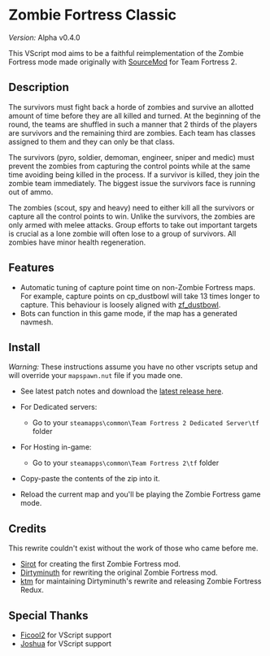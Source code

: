 # Zombie Fortress Classic
*Version:* Alpha v0.4.0

This VScript mod aims to be a faithful reimplementation of the Zombie Fortress mode made originally with [SourceMod](https://forums.alliedmods.net/showthread.php?t=77762) for Team Fortress 2.

## Description

The survivors must fight back a horde of zombies and survive an allotted amount of time before they are all killed and turned. At the beginning of the round, the teams are shuffled in such a manner that 2 thirds of the players are survivors and the remaining third are zombies. Each team has classes assigned to them and they can only be that class.

The survivors (pyro, soldier, demoman, engineer, sniper and medic) must prevent the zombies from capturing the control points while at the same time avoiding being killed in the process. If a survivor is killed, they join the zombie team immediately. The biggest issue the survivors face is running out of ammo.

The zombies (scout, spy and heavy) need to either kill all the survivors or capture all the control points to win. Unlike the survivors, the zombies are only armed with melee attacks. Group efforts to take out important targets is crucial as a lone zombie will often lose to a group of survivors. All zombies have minor health regeneration.

## Features

- Automatic tuning of capture point time on non-Zombie Fortress maps. For example, capture points on cp_dustbowl will take 13 times longer to capture. This behaviour is loosely aligned with [zf_dustbowl](https://steamcommunity.com/sharedfiles/filedetails/?id=2926638864).
- Bots can function in this game mode, if the map has a generated navmesh.

## Install

*Warning:* These instructions assume you have no other vscripts setup and will override your `mapspawn.nut` file if you made one.

- See latest patch notes and download the [latest release here](https://github.com/silbinarywolf/sw-zombie-fortress/releases).

- For Dedicated servers:
    - Go to your `steamapps\common\Team Fortress 2 Dedicated Server\tf` folder

- For Hosting in-game:
    - Go to your `steamapps\common\Team Fortress 2\tf` folder

- Copy-paste the contents of the zip into it.

- Reload the current map and you'll be playing the Zombie Fortress game mode.

## Credits

This rewrite couldn't exist without the work of those who came before me.

* [Sirot](https://forums.alliedmods.net/showthread.php?t=77762) for creating the first Zombie Fortress mod.
* [Dirtyminuth](https://forums.alliedmods.net/showthread.php?t=131282) for rewriting the original Zombie Fortress mod.
* [ktm](https://forums.alliedmods.net/showthread.php?p=2067604) for maintaining Dirtyminuth's rewrite and releasing Zombie Fortress Redux.

## Special Thanks

* [Ficool2](https://github.com/ficool2) for VScript support
* [Joshua](https://github.com/ValveSoftware/Source-1-Games/issues/4481) for VScript support
